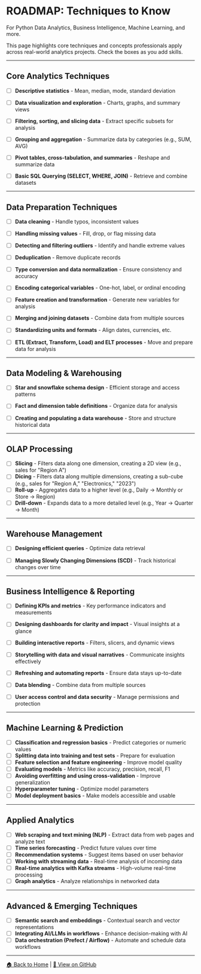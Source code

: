 # ROADMAP: Techniques to Know

For Python Data Analytics, Business Intelligence, Machine Learning, and more.

This page highlights core techniques and concepts professionals apply across real-world analytics projects. Check the boxes as you add skills.

---

## Core Analytics Techniques

- [ ] **Descriptive statistics** - Mean, median, mode, standard deviation  
- [ ] **Data visualization and exploration** - Charts, graphs, and summary views  
- [ ] **Filtering, sorting, and slicing data** - Extract specific subsets for analysis  
- [ ] **Grouping and aggregation** - Summarize data by categories (e.g., SUM, AVG)  
- [ ] **Pivot tables, cross-tabulation, and summaries** - Reshape and summarize data  
- [ ] **Basic SQL Querying (SELECT, WHERE, JOIN)** - Retrieve and combine datasets  


---

## Data Preparation Techniques

- [ ] **Data cleaning** - Handle typos, inconsistent values  
- [ ] **Handling missing values** - Fill, drop, or flag missing data  
- [ ] **Detecting and filtering outliers** - Identify and handle extreme values  
- [ ] **Deduplication** - Remove duplicate records  
- [ ] **Type conversion and data normalization** - Ensure consistency and accuracy  
- [ ] **Encoding categorical variables** - One-hot, label, or ordinal encoding  
- [ ] **Feature creation and transformation** - Generate new variables for analysis  
- [ ] **Merging and joining datasets** - Combine data from multiple sources  
- [ ] **Standardizing units and formats** - Align dates, currencies, etc.  
- [ ] **ETL (Extract, Transform, Load) and ELT processes** - Move and prepare data for analysis  


---

## Data Modeling & Warehousing  

- [ ] **Star and snowflake schema design** - Efficient storage and access patterns  
- [ ] **Fact and dimension table definitions** - Organize data for analysis  
- [ ] **Creating and populating a data warehouse** - Store and structure historical data  


---

## OLAP Processing  

- [ ] **Slicing** - Filters data along one dimension, creating a 2D view (e.g., sales for "Region A")  
- [ ] **Dicing** - Filters data along multiple dimensions, creating a sub-cube (e.g., sales for "Region A," "Electronics," "2023")  
- [ ] **Roll-up** - Aggregates data to a higher level (e.g., Daily → Monthly or Store → Region)  
- [ ] **Drill-down** - Expands data to a more detailed level (e.g., Year → Quarter → Month)  

---

## Warehouse Management

- [ ] **Designing efficient queries** - Optimize data retrieval  
- [ ] **Managing Slowly Changing Dimensions (SCD)** - Track historical changes over time  


---

## Business Intelligence & Reporting

- [ ] **Defining KPIs and metrics** - Key performance indicators and measurements  
- [ ] **Designing dashboards for clarity and impact** - Visual insights at a glance  
- [ ] **Building interactive reports** - Filters, slicers, and dynamic views  
- [ ] **Storytelling with data and visual narratives** - Communicate insights effectively  
- [ ] **Refreshing and automating reports** - Ensure data stays up-to-date  
- [ ] **Data blending** - Combine data from multiple sources  
- [ ] **User access control and data security** - Manage permissions and protection  


---

## Machine Learning & Prediction

- [ ] **Classification and regression basics** - Predict categories or numeric values  
- [ ] **Splitting data into training and test sets** - Prepare for evaluation  
- [ ] **Feature selection and feature engineering** - Improve model quality  
- [ ] **Evaluating models** - Metrics like accuracy, precision, recall, F1  
- [ ] **Avoiding overfitting and using cross-validation** - Improve generalization  
- [ ] **Hyperparameter tuning** - Optimize model parameters  
- [ ] **Model deployment basics** - Make models accessible and usable  

---

## Applied Analytics

- [ ] **Web scraping and text mining (NLP)** - Extract data from web pages and analyze text  
- [ ] **Time series forecasting** - Predict future values over time  
- [ ] **Recommendation systems** - Suggest items based on user behavior  
- [ ] **Working with streaming data** - Real-time analysis of incoming data  
- [ ] **Real-time analytics with Kafka streams** - High-volume real-time processing  
- [ ] **Graph analytics** - Analyze relationships in networked data  

---

## Advanced & Emerging Techniques

- [ ] **Semantic search and embeddings** - Contextual search and vector representations  
- [ ] **Integrating AI/LLMs in workflows** - Enhance decision-making with AI  
- [ ] **Data orchestration (Prefect / Airflow)** - Automate and schedule data workflows  

---

[🏠 Back to Home](https://denisecase.github.io/pro-analytics-01/) | [🔗 View on GitHub](https://github.com/denisecase/pro-analytics-01)
